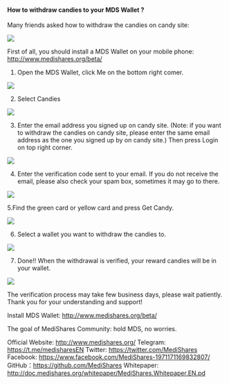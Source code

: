 
#### How to withdraw candies to your MDS Wallet ?

Many friends asked how to withdraw the candies on candy site:

![](https://cdn-images-1.medium.com/max/750/1*XITWcbrU1XoRcKCnTV3F7w.jpeg)

First of all, you should install a MDS Wallet on your mobile phone: http://www.medishares.org/beta/

1. Open the MDS Wallet, click Me on the bottom right comer.

![](https://cdn-images-1.medium.com/max/750/1*qhauIfmlrWALRk7vehPiew.jpeg)

2. Select Candies

![](https://cdn-images-1.medium.com/max/750/1*LJSSUryhvvsxRoH0w1xSeQ.jpeg)


3. Enter the email address you signed up on candy site. (Note: if you want to withdraw the candies on candy site, please enter the same email address as the one you signed up by on candy site.) Then press Login on top right corner.

![](https://cdn-images-1.medium.com/max/750/1*qDeYA5PbhciMZgRehoxxrQ.png)


4. Enter the verification code sent to your email. If you do not receive the email, please also check your spam box, sometimes it may go to there.

![](https://cdn-images-1.medium.com/max/750/1*XC88SzT9kyTEq-qnhLJzzA.jpeg)

5.Find the green card or yellow card and press Get Candy.

![](https://cdn-images-1.medium.com/max/750/1*7YnffyDCSNLVFDPA5iiDwQ.jpeg)

6. Select a wallet you want to withdraw the candies to.

![](https://cdn-images-1.medium.com/max/750/1*LJaYpddocQkiq10lroWdxA.jpeg)


7. Done!! When the withdrawal is verified, your reward candies will be in your wallet.

![](https://cdn-images-1.medium.com/max/750/1*yVHZ15ZVROlim3384f2gtQ.jpeg)


The verification process may take few business days, please wait patiently. Thank you for your understanding and support!


Install MDS Wallet: http://www.medishares.org/beta/

The goal of MediShares Community: hold MDS, no worries.

Official Website: http://www.medishares.org/
Telegram: https://t.me/medisharesEN
Twitter: https://twitter.com/MediShares
Facebook: https://www.facebook.com/MediShares-1971171169832807/
GitHub：https://github.com/MediShares
Whitepaper: http://doc.medishares.org/whitepaper/MediShares.Whitepaper.EN.pd
